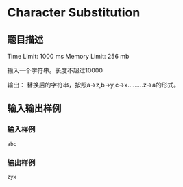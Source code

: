 # Character Substitution

## 题目描述

Time Limit: 1000 ms
Memory Limit: 256 mb

输入一个字符串。长度不超过10000

输出：
替换后的字符串，按照a->z,b->y,c->x.........z->a的形式。

## 输入输出样例


### 输入样例

```plaintext
abc
```

### 输出样例

```plaintext
zyx
```